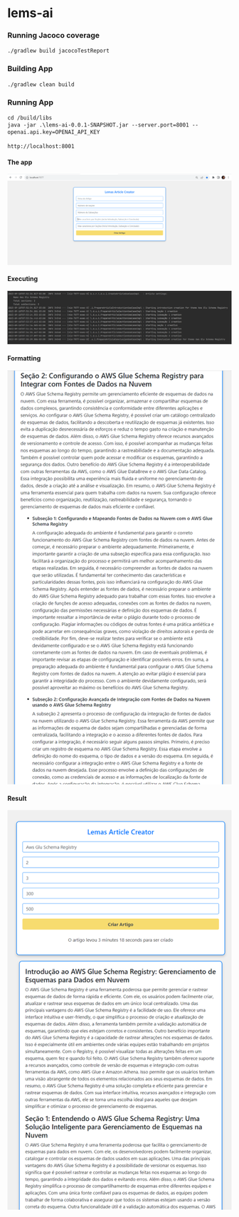 # lems-ai


### Running Jacoco coverage
```
./gradlew build jacocoTestReport
```

### Building App
```
./gradlew clean build
```

### Running App
```
cd /build/libs
java -jar .\lems-ai-0.0.1-SNAPSHOT.jar --server.port=8001 --openai.api.key=OPENAI_API_KEY

http://localhost:8001
```

#### The app
![](img/img_001.png)

#### Executing
![](img/img_004.png)

#### Formatting
![](img/img_003.png)

#### Result
![](img/img_002.png)
